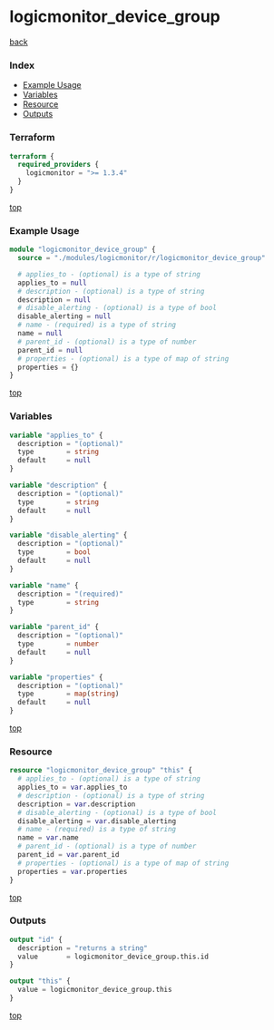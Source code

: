 # logicmonitor_device_group

[back](../logicmonitor.md)

### Index

- [Example Usage](#example-usage)
- [Variables](#variables)
- [Resource](#resource)
- [Outputs](#outputs)

### Terraform

```terraform
terraform {
  required_providers {
    logicmonitor = ">= 1.3.4"
  }
}
```

[top](#index)

### Example Usage

```terraform
module "logicmonitor_device_group" {
  source = "./modules/logicmonitor/r/logicmonitor_device_group"

  # applies_to - (optional) is a type of string
  applies_to = null
  # description - (optional) is a type of string
  description = null
  # disable_alerting - (optional) is a type of bool
  disable_alerting = null
  # name - (required) is a type of string
  name = null
  # parent_id - (optional) is a type of number
  parent_id = null
  # properties - (optional) is a type of map of string
  properties = {}
}
```

[top](#index)

### Variables

```terraform
variable "applies_to" {
  description = "(optional)"
  type        = string
  default     = null
}

variable "description" {
  description = "(optional)"
  type        = string
  default     = null
}

variable "disable_alerting" {
  description = "(optional)"
  type        = bool
  default     = null
}

variable "name" {
  description = "(required)"
  type        = string
}

variable "parent_id" {
  description = "(optional)"
  type        = number
  default     = null
}

variable "properties" {
  description = "(optional)"
  type        = map(string)
  default     = null
}
```

[top](#index)

### Resource

```terraform
resource "logicmonitor_device_group" "this" {
  # applies_to - (optional) is a type of string
  applies_to = var.applies_to
  # description - (optional) is a type of string
  description = var.description
  # disable_alerting - (optional) is a type of bool
  disable_alerting = var.disable_alerting
  # name - (required) is a type of string
  name = var.name
  # parent_id - (optional) is a type of number
  parent_id = var.parent_id
  # properties - (optional) is a type of map of string
  properties = var.properties
}
```

[top](#index)

### Outputs

```terraform
output "id" {
  description = "returns a string"
  value       = logicmonitor_device_group.this.id
}

output "this" {
  value = logicmonitor_device_group.this
}
```

[top](#index)